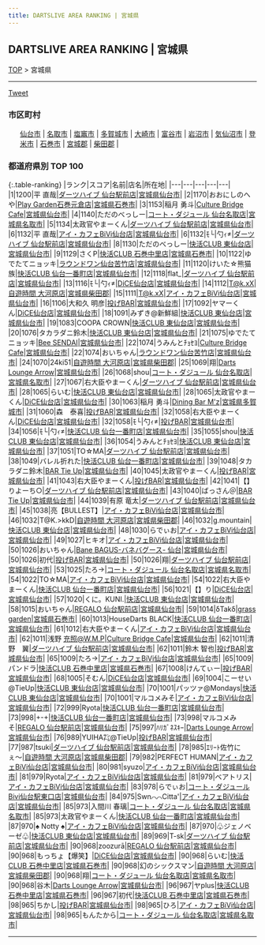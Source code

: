 ```yaml
---
title: DARTSLIVE AREA RANKING | 宮城県
---
```

## DARTSLIVE AREA RANKING | 宮城県

[TOP](/darts/rank/) > 宮城県

___

<a href="https://twitter.com/share?ref_src=twsrc%5Etfw" data-text="DARTSLIVE AREA RANKING | 宮城県" class="twitter-share-button" data-via="DARTSLIVE" data-hashtags="DARTSLIVE" data-related="DARTSLIVE" data-show-count="false">Tweet</a>

### 市区町村

<ul>
<li style="display: inline;"><a href="/darts/rank/宮城県/仙台市">仙台市</a> |</li>
<li style="display: inline;"><a href="/darts/rank/宮城県/名取市">名取市</a> |</li>
<li style="display: inline;"><a href="/darts/rank/宮城県/塩竈市">塩竈市</a> |</li>
<li style="display: inline;"><a href="/darts/rank/宮城県/多賀城市">多賀城市</a> |</li>
<li style="display: inline;"><a href="/darts/rank/宮城県/大崎市">大崎市</a> |</li>
<li style="display: inline;"><a href="/darts/rank/宮城県/富谷市">富谷市</a> |</li>
<li style="display: inline;"><a href="/darts/rank/宮城県/岩沼市">岩沼市</a> |</li>
<li style="display: inline;"><a href="/darts/rank/宮城県/気仙沼市">気仙沼市</a> |</li>
<li style="display: inline;"><a href="/darts/rank/宮城県/登米市">登米市</a> |</li>
<li style="display: inline;"><a href="/darts/rank/宮城県/石巻市">石巻市</a> |</li>
<li style="display: inline;"><a href="/darts/rank/宮城県/宮城郡">宮城郡</a> |</li>
<li style="display: inline;"><a href="/darts/rank/宮城県/柴田郡">柴田郡</a> |</li>

</ul>

### 都道府県別 TOP 100

{:.table-ranking}
|ランク|スコア|名前|店名|所在地|
|---|---|---|---|---|
|1|1200|平 直哉|<a href="https://search.dartslive.com/jp/shop/d92c2eecd3ebccb40d9b047a20a7ba1e">ダーツハイブ 仙台駅前店</a>|<a href="宮城県/仙台市">宮城県仙台市</a>|
|2|1170|おおにしのへや|<a href="https://search.dartslive.com/jp/shop/adc8526e7170e2735f9f3321c1147265">Play Garden石巻元倉店</a>|<a href="宮城県/石巻市">宮城県石巻市</a>|
|3|1153|稲月 勇斗|<a href="https://search.dartslive.com/jp/shop/338aa919f3076b030d9b047a20a7ba1e">Culture Bridge Cafe</a>|<a href="宮城県/仙台市">宮城県仙台市</a>|
|4|1140|ただのべっしー|<a href="https://search.dartslive.com/jp/shop/8fdf7aee513600e628032249b44395af">コート・ダジュール 仙台名取店</a>|<a href="宮城県/名取市">宮城県名取市</a>|
|5|1134|太政官やまーくん|<a href="https://search.dartslive.com/jp/shop/d92c2eecd3ebccb40d9b047a20a7ba1e">ダーツハイブ 仙台駅前店</a>|<a href="宮城県/仙台市">宮城県仙台市</a>|
|6|1132|平 直哉|<a href="https://search.dartslive.com/jp/shop/cfd688df6d4d01740d9b047a20a7ba1e">アイ・カフェBiVi仙台店</a>|<a href="宮城県/仙台市">宮城県仙台市</a>|
|6|1132|ﾓ└&#124;勺ｨ≠|<a href="https://search.dartslive.com/jp/shop/d92c2eecd3ebccb40d9b047a20a7ba1e">ダーツハイブ 仙台駅前店</a>|<a href="宮城県/仙台市">宮城県仙台市</a>|
|8|1130|ただのべっしー|<a href="https://search.dartslive.com/jp/shop/2fa0c25ff56a5d2cfec1ae84bb28bd87">快活CLUB 東仙台店</a>|<a href="宮城県/仙台市">宮城県仙台市</a>|
|9|1129|さくP|<a href="https://search.dartslive.com/jp/shop/2f0555eac607d90a774c926eb736cb5a">快活CLUB 石巻中里店</a>|<a href="宮城県/石巻市">宮城県石巻市</a>|
|10|1122|ゆでたてニョッキ|<a href="https://search.dartslive.com/jp/shop/7bb1301094a1553f0d9b047a20a7ba1e">ラウンドワン仙台苦竹店</a>|<a href="宮城県/仙台市">宮城県仙台市</a>|
|11|1120|けいた☆熊猫族|<a href="https://search.dartslive.com/jp/shop/1326a8d4ffc393a8fec1ae84bb28bd87">快活CLUB 仙台一番町店</a>|<a href="宮城県/仙台市">宮城県仙台市</a>|
|12|1118|flat_|<a href="https://search.dartslive.com/jp/shop/d92c2eecd3ebccb40d9b047a20a7ba1e">ダーツハイブ 仙台駅前店</a>|<a href="宮城県/仙台市">宮城県仙台市</a>|
|13|1116|ﾓ└&#124;勺ｨ≠|<a href="https://search.dartslive.com/jp/shop/8e7038ec01959c5dfec1ae84bb28bd87">DiCE仙台店</a>|<a href="宮城県/仙台市">宮城県仙台市</a>|
|14|1112|T@k.xX|<a href="https://search.dartslive.com/jp/shop/24f02e3acd4ce6ac0d9b047a20a7ba1e">自遊時間 大河原店</a>|<a href="宮城県/柴田郡">宮城県柴田郡</a>|
|15|1111|T@k.xX|<a href="https://search.dartslive.com/jp/shop/cfd688df6d4d01740d9b047a20a7ba1e">アイ・カフェBiVi仙台店</a>|<a href="宮城県/仙台市">宮城県仙台市</a>|
|16|1106|大和久 明彦|<a href="https://search.dartslive.com/jp/shop/c8a8ff62f22135600d9b047a20a7ba1e">投げBAR</a>|<a href="宮城県/仙台市">宮城県仙台市</a>|
|17|1092|ヤマーくん|<a href="https://search.dartslive.com/jp/shop/8e7038ec01959c5dfec1ae84bb28bd87">DiCE仙台店</a>|<a href="宮城県/仙台市">宮城県仙台市</a>|
|18|1091|みずき@新鮮組|<a href="https://search.dartslive.com/jp/shop/2fa0c25ff56a5d2cfec1ae84bb28bd87">快活CLUB 東仙台店</a>|<a href="宮城県/仙台市">宮城県仙台市</a>|
|19|1083|COOPA CROWN|<a href="https://search.dartslive.com/jp/shop/2fa0c25ff56a5d2cfec1ae84bb28bd87">快活CLUB 東仙台店</a>|<a href="宮城県/仙台市">宮城県仙台市</a>|
|20|1076|タカラダニ鈴木|<a href="https://search.dartslive.com/jp/shop/2fa0c25ff56a5d2cfec1ae84bb28bd87">快活CLUB 東仙台店</a>|<a href="宮城県/仙台市">宮城県仙台市</a>|
|21|1075|ゆでたてニョッキ|<a href="https://search.dartslive.com/jp/shop/37cd40ecdc1895310d9b047a20a7ba1e">Bee SENDAI</a>|<a href="宮城県/仙台市">宮城県仙台市</a>|
|22|1074|うみんとﾁｮｾﾖ|<a href="https://search.dartslive.com/jp/shop/338aa919f3076b030d9b047a20a7ba1e">Culture Bridge Cafe</a>|<a href="宮城県/仙台市">宮城県仙台市</a>|
|22|1074|おいちゃん|<a href="https://search.dartslive.com/jp/shop/7bb1301094a1553f0d9b047a20a7ba1e">ラウンドワン仙台苦竹店</a>|<a href="宮城県/仙台市">宮城県仙台市</a>|
|24|1070|24ki51|<a href="https://search.dartslive.com/jp/shop/24f02e3acd4ce6ac0d9b047a20a7ba1e">自遊時間 大河原店</a>|<a href="宮城県/柴田郡">宮城県柴田郡</a>|
|25|1069|翔|<a href="https://search.dartslive.com/jp/shop/900d94a1d3efd27e0d9b047a20a7ba1e">Darts Lounge Arrow</a>|<a href="宮城県/仙台市">宮城県仙台市</a>|
|26|1068|shou|<a href="https://search.dartslive.com/jp/shop/8fdf7aee513600e628032249b44395af">コート・ダジュール 仙台名取店</a>|<a href="宮城県/名取市">宮城県名取市</a>|
|27|1067|右大臣やまーくん|<a href="https://search.dartslive.com/jp/shop/d92c2eecd3ebccb40d9b047a20a7ba1e">ダーツハイブ 仙台駅前店</a>|<a href="宮城県/仙台市">宮城県仙台市</a>|
|28|1065|らいむ|<a href="https://search.dartslive.com/jp/shop/2fa0c25ff56a5d2cfec1ae84bb28bd87">快活CLUB 東仙台店</a>|<a href="宮城県/仙台市">宮城県仙台市</a>|
|28|1065|太政官やまーくん|<a href="https://search.dartslive.com/jp/shop/8e7038ec01959c5dfec1ae84bb28bd87">DiCE仙台店</a>|<a href="宮城県/仙台市">宮城県仙台市</a>|
|30|1063|稲月 勇斗|<a href="https://search.dartslive.com/jp/shop/73042967aaf0fb5c0d9b047a20a7ba1e">Dining Bar M'z</a>|<a href="宮城県/多賀城市">宮城県多賀城市</a>|
|31|1060|森　泰喜|<a href="https://search.dartslive.com/jp/shop/c8a8ff62f22135600d9b047a20a7ba1e">投げBAR</a>|<a href="宮城県/仙台市">宮城県仙台市</a>|
|32|1058|右大臣やまーくん|<a href="https://search.dartslive.com/jp/shop/8e7038ec01959c5dfec1ae84bb28bd87">DiCE仙台店</a>|<a href="宮城県/仙台市">宮城県仙台市</a>|
|32|1058|ﾓ└&#124;勺ｨ≠|<a href="https://search.dartslive.com/jp/shop/c8a8ff62f22135600d9b047a20a7ba1e">投げBAR</a>|<a href="宮城県/仙台市">宮城県仙台市</a>|
|34|1056|ﾓ└&#124;勺ｨ≠|<a href="https://search.dartslive.com/jp/shop/1326a8d4ffc393a8fec1ae84bb28bd87">快活CLUB 仙台一番町店</a>|<a href="宮城県/仙台市">宮城県仙台市</a>|
|35|1055|shou|<a href="https://search.dartslive.com/jp/shop/2fa0c25ff56a5d2cfec1ae84bb28bd87">快活CLUB 東仙台店</a>|<a href="宮城県/仙台市">宮城県仙台市</a>|
|36|1054|うみんとﾁｮｾﾖ|<a href="https://search.dartslive.com/jp/shop/2fa0c25ff56a5d2cfec1ae84bb28bd87">快活CLUB 東仙台店</a>|<a href="宮城県/仙台市">宮城県仙台市</a>|
|37|1051|TO☆MA|<a href="https://search.dartslive.com/jp/shop/d92c2eecd3ebccb40d9b047a20a7ba1e">ダーツハイブ 仙台駅前店</a>|<a href="宮城県/仙台市">宮城県仙台市</a>|
|38|1049|バレル折れた|<a href="https://search.dartslive.com/jp/shop/1326a8d4ffc393a8fec1ae84bb28bd87">快活CLUB 仙台一番町店</a>|<a href="宮城県/仙台市">宮城県仙台市</a>|
|39|1048|タカラダニ鈴木|<a href="https://search.dartslive.com/jp/shop/18fde0bdb4989b1e0d9b047a20a7ba1e">BAR Tie Up</a>|<a href="宮城県/仙台市">宮城県仙台市</a>|
|40|1045|太政官やまーくん|<a href="https://search.dartslive.com/jp/shop/c8a8ff62f22135600d9b047a20a7ba1e">投げBAR</a>|<a href="宮城県/仙台市">宮城県仙台市</a>|
|41|1043|右大臣やまーくん|<a href="https://search.dartslive.com/jp/shop/c8a8ff62f22135600d9b047a20a7ba1e">投げBAR</a>|<a href="宮城県/仙台市">宮城県仙台市</a>|
|42|1041|【】りよーち○|<a href="https://search.dartslive.com/jp/shop/d92c2eecd3ebccb40d9b047a20a7ba1e">ダーツハイブ 仙台駅前店</a>|<a href="宮城県/仙台市">宮城県仙台市</a>|
|43|1040|ばっさん＠|<a href="https://search.dartslive.com/jp/shop/18fde0bdb4989b1e0d9b047a20a7ba1e">BAR Tie Up</a>|<a href="宮城県/仙台市">宮城県仙台市</a>|
|44|1039|有原 竜太|<a href="https://search.dartslive.com/jp/shop/d92c2eecd3ebccb40d9b047a20a7ba1e">ダーツハイブ 仙台駅前店</a>|<a href="宮城県/仙台市">宮城県仙台市</a>|
|45|1038|亮【BULLEST】|<a href="https://search.dartslive.com/jp/shop/cfd688df6d4d01740d9b047a20a7ba1e">アイ・カフェBiVi仙台店</a>|<a href="宮城県/仙台市">宮城県仙台市</a>|
|46|1032|T@K.&gt;kkD|<a href="https://search.dartslive.com/jp/shop/24f02e3acd4ce6ac0d9b047a20a7ba1e">自遊時間 大河原店</a>|<a href="宮城県/柴田郡">宮城県柴田郡</a>|
|46|1032|g.mountain|<a href="https://search.dartslive.com/jp/shop/2fa0c25ff56a5d2cfec1ae84bb28bd87">快活CLUB 東仙台店</a>|<a href="宮城県/仙台市">宮城県仙台市</a>|
|48|1030|らでぃお|<a href="https://search.dartslive.com/jp/shop/cfd688df6d4d01740d9b047a20a7ba1e">アイ・カフェBiVi仙台店</a>|<a href="宮城県/仙台市">宮城県仙台市</a>|
|49|1027|ヒキオ|<a href="https://search.dartslive.com/jp/shop/cfd688df6d4d01740d9b047a20a7ba1e">アイ・カフェBiVi仙台店</a>|<a href="宮城県/仙台市">宮城県仙台市</a>|
|50|1026|おいちゃん|<a href="https://search.dartslive.com/jp/shop/915e301d472641370d9b047a20a7ba1e">Bane BAGUS-バネバグース- 仙台</a>|<a href="宮城県/仙台市">宮城県仙台市</a>|
|50|1026|初代|<a href="https://search.dartslive.com/jp/shop/c8a8ff62f22135600d9b047a20a7ba1e">投げBAR</a>|<a href="宮城県/仙台市">宮城県仙台市</a>|
|50|1026|翔|<a href="https://search.dartslive.com/jp/shop/d92c2eecd3ebccb40d9b047a20a7ba1e">ダーツハイブ 仙台駅前店</a>|<a href="宮城県/仙台市">宮城県仙台市</a>|
|53|1025|たろ→|<a href="https://search.dartslive.com/jp/shop/8fdf7aee513600e628032249b44395af">コート・ダジュール 仙台名取店</a>|<a href="宮城県/名取市">宮城県名取市</a>|
|54|1022|TO☆MA|<a href="https://search.dartslive.com/jp/shop/cfd688df6d4d01740d9b047a20a7ba1e">アイ・カフェBiVi仙台店</a>|<a href="宮城県/仙台市">宮城県仙台市</a>|
|54|1022|右大臣やまーくん|<a href="https://search.dartslive.com/jp/shop/1326a8d4ffc393a8fec1ae84bb28bd87">快活CLUB 仙台一番町店</a>|<a href="宮城県/仙台市">宮城県仙台市</a>|
|56|1021|【】り|<a href="https://search.dartslive.com/jp/shop/8e7038ec01959c5dfec1ae84bb28bd87">DiCE仙台店</a>|<a href="宮城県/仙台市">宮城県仙台市</a>|
|57|1020|くに。KUNI.|<a href="https://search.dartslive.com/jp/shop/2fa0c25ff56a5d2cfec1ae84bb28bd87">快活CLUB 東仙台店</a>|<a href="宮城県/仙台市">宮城県仙台市</a>|
|58|1015|おいちゃん|<a href="https://search.dartslive.com/jp/shop/b2efe2d6610c40d0790ab824ce8730e5">REGALO 仙台駅前店</a>|<a href="宮城県/仙台市">宮城県仙台市</a>|
|59|1014|δTakδ|<a href="https://search.dartslive.com/jp/shop/247d2d8a8fb94f8f0d9b047a20a7ba1e">grass garden</a>|<a href="宮城県/石巻市">宮城県石巻市</a>|
|60|1013|HouseDarts BLACK|<a href="https://search.dartslive.com/jp/shop/1326a8d4ffc393a8fec1ae84bb28bd87">快活CLUB 仙台一番町店</a>|<a href="宮城県/仙台市">宮城県仙台市</a>|
|61|1012|右大臣やまーくん|<a href="https://search.dartslive.com/jp/shop/cfd688df6d4d01740d9b047a20a7ba1e">アイ・カフェBiVi仙台店</a>|<a href="宮城県/仙台市">宮城県仙台市</a>|
|62|1011|浅野 充照@W.M.P|<a href="https://search.dartslive.com/jp/shop/338aa919f3076b030d9b047a20a7ba1e">Culture Bridge Cafe</a>|<a href="宮城県/仙台市">宮城県仙台市</a>|
|62|1011|清野　翼|<a href="https://search.dartslive.com/jp/shop/d92c2eecd3ebccb40d9b047a20a7ba1e">ダーツハイブ 仙台駅前店</a>|<a href="宮城県/仙台市">宮城県仙台市</a>|
|62|1011|鈴木 智也|<a href="https://search.dartslive.com/jp/shop/c8a8ff62f22135600d9b047a20a7ba1e">投げBAR</a>|<a href="宮城県/仙台市">宮城県仙台市</a>|
|65|1009|たろ→|<a href="https://search.dartslive.com/jp/shop/cfd688df6d4d01740d9b047a20a7ba1e">アイ・カフェBiVi仙台店</a>|<a href="宮城県/仙台市">宮城県仙台市</a>|
|65|1009|パンドラ|<a href="https://search.dartslive.com/jp/shop/2f0555eac607d90a774c926eb736cb5a">快活CLUB 石巻中里店</a>|<a href="宮城県/石巻市">宮城県石巻市</a>|
|67|1008|けんてぃー|<a href="https://search.dartslive.com/jp/shop/c8a8ff62f22135600d9b047a20a7ba1e">投げBAR</a>|<a href="宮城県/仙台市">宮城県仙台市</a>|
|68|1005|そむん|<a href="https://search.dartslive.com/jp/shop/8e7038ec01959c5dfec1ae84bb28bd87">DiCE仙台店</a>|<a href="宮城県/仙台市">宮城県仙台市</a>|
|69|1004|こーせい@TieUp|<a href="https://search.dartslive.com/jp/shop/2fa0c25ff56a5d2cfec1ae84bb28bd87">快活CLUB 東仙台店</a>|<a href="宮城県/仙台市">宮城県仙台市</a>|
|70|1001|パッツァ@Mondays|<a href="https://search.dartslive.com/jp/shop/2fa0c25ff56a5d2cfec1ae84bb28bd87">快活CLUB 東仙台店</a>|<a href="宮城県/仙台市">宮城県仙台市</a>|
|70|1001|マルコメみそ|<a href="https://search.dartslive.com/jp/shop/cfd688df6d4d01740d9b047a20a7ba1e">アイ・カフェBiVi仙台店</a>|<a href="宮城県/仙台市">宮城県仙台市</a>|
|72|999|Ryota|<a href="https://search.dartslive.com/jp/shop/1326a8d4ffc393a8fec1ae84bb28bd87">快活CLUB 仙台一番町店</a>|<a href="宮城県/仙台市">宮城県仙台市</a>|
|73|998|+-+|<a href="https://search.dartslive.com/jp/shop/1326a8d4ffc393a8fec1ae84bb28bd87">快活CLUB 仙台一番町店</a>|<a href="宮城県/仙台市">宮城県仙台市</a>|
|73|998|マルコメみそ|<a href="https://search.dartslive.com/jp/shop/b2efe2d6610c40d0790ab824ce8730e5">REGALO 仙台駅前店</a>|<a href="宮城県/仙台市">宮城県仙台市</a>|
|75|997|ﾊﾘｶﾞﾈｽｷｰ|<a href="https://search.dartslive.com/jp/shop/900d94a1d3efd27e0d9b047a20a7ba1e">Darts Lounge Arrow</a>|<a href="宮城県/仙台市">宮城県仙台市</a>|
|76|989|YUIHA㌠@TieUp|<a href="https://search.dartslive.com/jp/shop/c8a8ff62f22135600d9b047a20a7ba1e">投げBAR</a>|<a href="宮城県/仙台市">宮城県仙台市</a>|
|77|987|tsuki|<a href="https://search.dartslive.com/jp/shop/d92c2eecd3ebccb40d9b047a20a7ba1e">ダーツハイブ 仙台駅前店</a>|<a href="宮城県/仙台市">宮城県仙台市</a>|
|78|985|ｴﾘｰﾄ佐竹にぇ〜|<a href="https://search.dartslive.com/jp/shop/24f02e3acd4ce6ac0d9b047a20a7ba1e">自遊時間 大河原店</a>|<a href="宮城県/柴田郡">宮城県柴田郡</a>|
|79|982|PERFECT HUMAN|<a href="https://search.dartslive.com/jp/shop/cfd688df6d4d01740d9b047a20a7ba1e">アイ・カフェBiVi仙台店</a>|<a href="宮城県/仙台市">宮城県仙台市</a>|
|80|981|syuzo|<a href="https://search.dartslive.com/jp/shop/cfd688df6d4d01740d9b047a20a7ba1e">アイ・カフェBiVi仙台店</a>|<a href="宮城県/仙台市">宮城県仙台市</a>|
|81|979|Ryota|<a href="https://search.dartslive.com/jp/shop/cfd688df6d4d01740d9b047a20a7ba1e">アイ・カフェBiVi仙台店</a>|<a href="宮城県/仙台市">宮城県仙台市</a>|
|81|979|ベアトリス|<a href="https://search.dartslive.com/jp/shop/cfd688df6d4d01740d9b047a20a7ba1e">アイ・カフェBiVi仙台店</a>|<a href="宮城県/仙台市">宮城県仙台市</a>|
|83|978|らでぃお|<a href="https://search.dartslive.com/jp/shop/e4992e151d935998a3f63593b5358cc4">コート・ダジュールBivi仙台駅東口店</a>|<a href="宮城県/仙台市">宮城県仙台市</a>|
|84|975|Swn⌒⌒Citta&#x27;|<a href="https://search.dartslive.com/jp/shop/cfd688df6d4d01740d9b047a20a7ba1e">アイ・カフェBiVi仙台店</a>|<a href="宮城県/仙台市">宮城県仙台市</a>|
|85|973|入間川 春璃|<a href="https://search.dartslive.com/jp/shop/8fdf7aee513600e628032249b44395af">コート・ダジュール 仙台名取店</a>|<a href="宮城県/名取市">宮城県名取市</a>|
|85|973|太政官やまーくん|<a href="https://search.dartslive.com/jp/shop/1326a8d4ffc393a8fec1ae84bb28bd87">快活CLUB 仙台一番町店</a>|<a href="宮城県/仙台市">宮城県仙台市</a>|
|87|970|♠ Notty ♠|<a href="https://search.dartslive.com/jp/shop/cfd688df6d4d01740d9b047a20a7ba1e">アイ・カフェBiVi仙台店</a>|<a href="宮城県/仙台市">宮城県仙台市</a>|
|87|970|♧ジェノベーゼ♧|<a href="https://search.dartslive.com/jp/shop/2fa0c25ff56a5d2cfec1ae84bb28bd87">快活CLUB 東仙台店</a>|<a href="宮城県/仙台市">宮城県仙台市</a>|
|89|969|T-sk|<a href="https://search.dartslive.com/jp/shop/d92c2eecd3ebccb40d9b047a20a7ba1e">ダーツハイブ 仙台駅前店</a>|<a href="宮城県/仙台市">宮城県仙台市</a>|
|90|968|zoozurā|<a href="https://search.dartslive.com/jp/shop/b2efe2d6610c40d0790ab824ce8730e5">REGALO 仙台駅前店</a>|<a href="宮城県/仙台市">宮城県仙台市</a>|
|90|968|もっちょ【爆笑】|<a href="https://search.dartslive.com/jp/shop/8e7038ec01959c5dfec1ae84bb28bd87">DiCE仙台店</a>|<a href="宮城県/仙台市">宮城県仙台市</a>|
|90|968|らいむ|<a href="https://search.dartslive.com/jp/shop/2f0555eac607d90a774c926eb736cb5a">快活CLUB 石巻中里店</a>|<a href="宮城県/石巻市">宮城県石巻市</a>|
|90|968|幻のシックスマン|<a href="https://search.dartslive.com/jp/shop/24f02e3acd4ce6ac0d9b047a20a7ba1e">自遊時間 大河原店</a>|<a href="宮城県/柴田郡">宮城県柴田郡</a>|
|90|968|翔|<a href="https://search.dartslive.com/jp/shop/8fdf7aee513600e628032249b44395af">コート・ダジュール 仙台名取店</a>|<a href="宮城県/名取市">宮城県名取市</a>|
|90|968|谷木|<a href="https://search.dartslive.com/jp/shop/900d94a1d3efd27e0d9b047a20a7ba1e">Darts Lounge Arrow</a>|<a href="宮城県/仙台市">宮城県仙台市</a>|
|96|967|ヤplus|<a href="https://search.dartslive.com/jp/shop/2f0555eac607d90a774c926eb736cb5a">快活CLUB 石巻中里店</a>|<a href="宮城県/石巻市">宮城県石巻市</a>|
|96|967|初代|<a href="https://search.dartslive.com/jp/shop/2f0555eac607d90a774c926eb736cb5a">快活CLUB 石巻中里店</a>|<a href="宮城県/石巻市">宮城県石巻市</a>|
|98|965|ちかし|<a href="https://search.dartslive.com/jp/shop/c8a8ff62f22135600d9b047a20a7ba1e">投げBAR</a>|<a href="宮城県/仙台市">宮城県仙台市</a>|
|98|965|ひろ|<a href="https://search.dartslive.com/jp/shop/cfd688df6d4d01740d9b047a20a7ba1e">アイ・カフェBiVi仙台店</a>|<a href="宮城県/仙台市">宮城県仙台市</a>|
|98|965|もんたから|<a href="https://search.dartslive.com/jp/shop/8fdf7aee513600e628032249b44395af">コート・ダジュール 仙台名取店</a>|<a href="宮城県/名取市">宮城県名取市</a>|





___


<script src="https://cdnjs.cloudflare.com/ajax/libs/jquery/3.6.1/jquery.min.js" integrity="sha512-aVKKRRi/Q/YV+4mjoKBsE4x3H+BkegoM/em46NNlCqNTmUYADjBbeNefNxYV7giUp0VxICtqdrbqU7iVaeZNXA==" crossorigin="anonymous" referrerpolicy="no-referrer"></script>
<script src="https://cdnjs.cloudflare.com/ajax/libs/jquery.tablesorter/2.31.3/js/jquery.tablesorter.min.js" integrity="sha512-qzgd5cYSZcosqpzpn7zF2ZId8f/8CHmFKZ8j7mU4OUXTNRd5g+ZHBPsgKEwoqxCtdQvExE5LprwwPAgoicguNg==" crossorigin="anonymous" referrerpolicy="no-referrer"></script>
<link rel="stylesheet" href="https://cdnjs.cloudflare.com/ajax/libs/jquery.tablesorter/2.31.3/css/theme.default.min.css" integrity="sha512-wghhOJkjQX0Lh3NSWvNKeZ0ZpNn+SPVXX1Qyc9OCaogADktxrBiBdKGDoqVUOyhStvMBmJQ8ZdMHiR3wuEq8+w==" crossorigin="anonymous" referrerpolicy="no-referrer" />
<script>
$(function() {
    $(".table-ranking").tablesorter({sortList:[[0, 0]]});
});
</script>

<script async src="https://platform.twitter.com/widgets.js" charset="utf-8"></script>